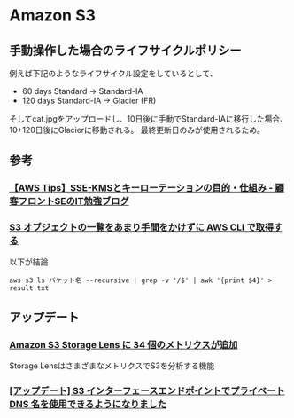 # Amazon S3

## 手動操作した場合のライフサイクルポリシー

例えば下記のようなライフサイクル設定をしているとして、

- 60 days Standard -> Standard-IA
- 120 days Standard-IA -> Glacier (FR)

そしてcat.jpgをアップロードし、10日後に手動でStandard-IAに移行した場合、10+120日後にGlacierに移動される。
最終更新日のみが使用されるため。

## 参考

### [【AWS Tips】SSE-KMSとキーローテーションの目的・仕組み - 顧客フロントSEのIT勉強ブログ](https://frontse.hatenablog.jp/entry/2021/09/09/171150)

### [S3 オブジェクトの一覧をあまり手間をかけずに AWS CLI で取得する](https://dev.classmethod.jp/articles/s3-objects-list-aws-cli/)

以下が結論

```
aws s3 ls バケット名 --recursive | grep -v '/$' | awk '{print $4}' > result.txt
```

## アップデート

### [Amazon S3 Storage Lens に 34 個のメトリクスが追加](https://dev.classmethod.jp/articles/s3-storage-lens-34-metrics/)

Storage LensはさまざまなメトリクスでS3を分析する機能

### [[アップデート] S3 インターフェースエンドポイントでプライベート DNS 名を使用できるようになりました](https://dev.classmethod.jp/articles/amazon-s3-private-connectivity-on-premises-networks/)